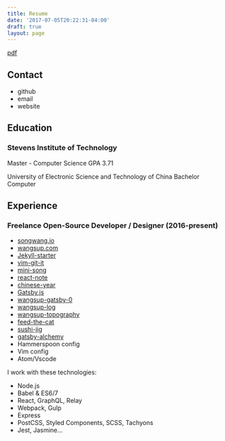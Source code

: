 ```yaml
---
title: Resume
date: '2017-07-05T20:22:31-04:00'
draft: true
layout: page
---
```


[pdf](../../resume.pdf)

## Contact
* github
* email
* website


## Education

### Stevens Institute of Technology
Master - Computer Science  GPA 3.71

University of Electronic Science and Technology of China 
Bachelor Computer 


## Experience
### Freelance Open-Source Developer / Designer (2016-present)
* [songwang.io](songwang.io)
* [wangsup.com](https://wangsup.netlify.com)
* [Jekyll-starter](https://github.com/budparr/jekyll-starter)
* [vim-git-it](https://github.com/wangsongiam/vim-git-it)
* [mini-song](http://minisong.life/)
* [react-note](https://github.com/wangsongiam/react-note)
* [chinese-year](https://github.com/wangsongiam/chinese-year)
* [Gatsby.js](https://github.com/gatsbyjs/gatsby)
* [wangsup-gatsby-0](https://github.com/wangsongiam/gatsby-blog)
* [wangsup-log](https://wangsup-log.netlify.com/)
* [wangsup-topography](https://wangsup-archive.netlify.com/)
* [feed-the-cat](https://github.com/wangsongiam/feed-the-cat)
* [sushi-jig](https://github.com/wangsongiam/sushiJig)
* [gatsby-alchemy](https://alchemy.netlify.com/)
* Hammerspoon config
* Vim config
* Atom/Vscode


I work with these technologies:
* Node.js
* Babel & ES6/7
* React, GraphQL, Relay
* Webpack, Gulp
* Express
* PostCSS, Styled Components, SCSS, Tachyons
* Jest, Jasmine...

